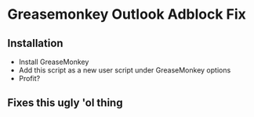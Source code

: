 # Greasemonkey Outlook Adblock Fix

## Installation
* Install GreaseMonkey
* Add this script as a new user script under GreaseMonkey options
* Profit?

## Fixes this ugly 'ol thing

